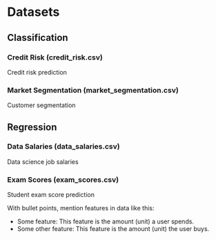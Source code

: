 # Datasets

## Classification

### Credit Risk (credit_risk.csv)

Credit risk prediction

### Market Segmentation (market_segmentation.csv)

Customer segmentation

## Regression

### Data Salaries (data_salaries.csv)

Data science job salaries

### Exam Scores (exam_scores.csv)

Student exam score prediction


With bullet points, mention features in data like this:
- Some feature: This feature is the amount (unit) a user spends.
- Some other feature: This feature is the amount (unit) the user buys.
